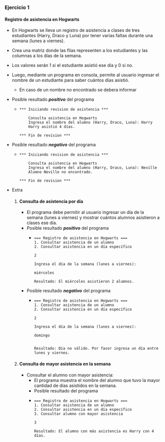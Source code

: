 ### Ejercicio 1 
#### Registro de asistencia en Hogwarts

- En Hogwarts se lleva un registro de asistencia a clases de tres estudiantes (Harry, Draco y Luna) por tener varias faltas durante una semana (lunes a viernes).

- Crea una matriz donde las filas representen a los estudiantes y las columnas a los días de la semana.
- Los valores serán 1 si el estudiante asistió ese día y 0 si no.
- Luego, mediante un programa en consola, permite al usuario ingresar el nombre de un estudiante para saber cuántos días asistió.
    - En caso de un nombre no encontrado se debera informar



* Posible resultado _**positivo**_ del programa
    -   ```
        *** Iniciando revision de asistencia ***

            Consulta asistencia en Hogwarts
            Ingresa el nombre del alumno (Harry, Draco, Luna): Harry
            Harry asistió 4 días.

        *** Fin de revision ***
        ```
* Posible resultado _**negativo**_ del programa
    -   ```
        *** Iniciando revision de asistencia ***

            Consulta asistencia en Hogwarts
            Ingresa el nombre del alumno (Harry, Draco, Luna): Neville
            Alumno Neville no encontrado.

        *** Fin de revision ***
        ```



* Extra
    1. #### Consulta de asistencia por día

        - El programa debe permitir al usuario ingresar un día de la semana (lunes a viernes) y mostrar cuántos alumnos asistieron a clases ese día.
        - Posible resultado _**positivo**_ del programa
            -   ```
                === Registro de asistencia en Hogwarts ===
                1. Consultar asistencia de un alumno
                2. Consultar asistencia en un día específico
                
                2
                
                Ingresa el día de la semana (lunes a viernes):

                miércoles

                Resultado: El miércoles asistieron 2 alumnos.
                ```
        - Posible resultado _**negativo**_ del programa
            -   ```
                === Registro de asistencia en Hogwarts ===
                1. Consultar asistencia de un alumno
                2. Consultar asistencia en un día específico

                2

                Ingresa el día de la semana (lunes a viernes): 

                domingo


                Resultado: Día no válido. Por favor ingresa un día entre lunes y viernes.

                ```
    1. #### Consulta de mayor asistencia en la semana

        - Consultar el alumno con mayor asistencia:
            - El programa muestra el nombre del alumno que tuvo la mayor cantidad de días asistidos en la semana.
            - Posible resultado del programa
            -   ```
                === Registro de asistencia en Hogwarts ===
                1. Consultar asistencia de un alumno
                2. Consultar asistencia en un día específico
                3. Consultar alumno con mayor asistencia

                3

                Resultado: El alumno con más asistencia es Harry con 4 días.
                ```